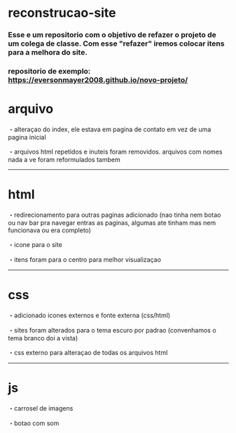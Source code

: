 # reconstrucao-site

### Esse e um repositorio com o objetivo de refazer o projeto de um colega de classe. Com esse "refazer" iremos colocar itens para a melhora do site.
### repositorio de exemplo: https://eversonmayer2008.github.io/novo-projeto/

# arquivo
・alteraçao do index, ele estava em pagina de contato em vez de uma pagina inicial 

・arquivos html repetidos e inuteis foram removidos. arquivos com nomes nada a ve foram reformulados tambem

<hr>

# html
・redirecionamento para outras paginas adicionado (nao tinha nem botao ou nav bar pra navegar entras as paginas, algumas ate tinham mas nem funcionava ou era completo)

・icone para o site

・itens foram para o centro para melhor visualizaçao

<hr>

# css
・adicionado icones externos e fonte externa (css/html)

・sites foram alterados para o tema escuro por padrao (convenhamos o tema branco doi a vista)

・css externo para alteraçao de todas os arquivos html

<hr>

# js
・carrosel de imagens

・botao com som 
